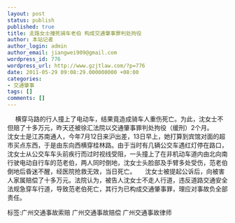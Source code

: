 ```yaml
---
layout: post
status: publish
published: true
title: 走路女士撞死骑车老伯 构成交通肇事罪判处拘役
author: 本站记者
author_login: admin
author_email: jiangwei909@gmail.com
wordpress_id: 776
wordpress_url: http://www.gzjtlaw.com/?p=776
date: 2011-05-29 09:08:29.000000000 +08:00
categories:
- 交通肇事
tags: []
comments: []
---
```

　 横穿马路的行人撞上了电动车，结果竟造成骑车人重伤死亡。为此，沈女士不但赔了十多万元，昨天还被徐汇法院以交通肇事罪判处拘役（缓刑）2个月。　　沈女士是江苏南通人，今年7月12日来沪出差，13日早上，她打算到宾馆对面的超市买点东西，于是由东向西横穿桂林路。由于当时有几辆公交车遇红灯停在路口，沈女士从公交车车头前疾行而过时视线受阻，一头撞上了在非机动车道内由北向南行驶电动自行车的范老伯，两人同时倒地，沈女士头脸部及手臂多处受伤，范老伯倒地后昏迷不醒，经医院抢救无效，当日死亡。　　沈女士被提起公诉后，向被害人家属赔偿了十多万元。法院认为，被告人沈女士不走人行道，违反道路交通安全法规急穿车行道，导致范老伯死亡，其行为已构成交通肇事罪，理应对事故负全部责任。标签:广州交通事故索赔 广州交通事故赔偿 广州交通事故律师
